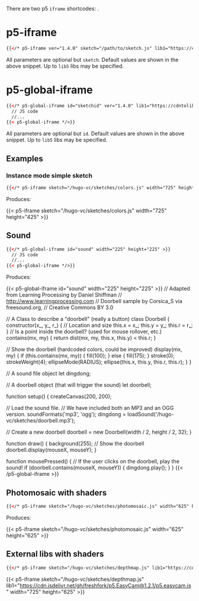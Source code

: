 There are two p5 `iframe` shortcodes: .

# p5-iframe

```html
{{</* p5-iframe ver="1.4.0" sketch="/path/to/sketch.js" lib1="https://cdntolib1/lib1.js" width="800" height="600" */>}}
```

All parameters are optional but `sketch`. Default values are shown in the above snippet. Up to `lib5` libs may be specified.

# p5-global-iframe

```html
{{</* p5-global-iframe id="sketchid" ver="1.4.0" lib1="https://cdntolib1/lib1.js" width="800" height="600" >}}
  // JS code
  //...
{{< p5-global-iframe */>}}
```

All parameters are optional but `id`. Default values are shown in the above snippet. Up to `lib5` libs may be specified.

## Examples

### Instance mode simple sketch

```html
{{</* p5-iframe sketch="/hugo-vc/sketches/colors.js" width="725" height="425 */>}}
```

Produces:

{{< p5-iframe sketch="/hugo-vc/sketches/colors.js" width="725" height="425" >}}

## Sound

```html
{{</* p5-global-iframe id="sound" width="225" height="225" >}}
  // JS code
  //...
{{< p5-global-iframe */>}}
```

Produces:

{{< p5-global-iframe id="sound" width="225" height="225" >}}
// Adapted from Learning Processing by Daniel Shiffman
// http://www.learningprocessing.com
// Doorbell sample by Corsica_S via freesound.org,
// Creative Commons BY 3.0

// A Class to describe a "doorbell" (really a button)
class Doorbell {
  constructor(x_, y_, r_) {
    // Location and size
    this.x = x_;
    this.y = y_;
    this.r = r_;
  }
  // Is a point inside the doorbell? (used for mouse rollover, etc.)
  contains(mx, my) {
    return dist(mx, my, this.x, this.y) < this.r;
  }

  // Show the doorbell (hardcoded colors, could be improved)
  display(mx, my) {
    if (this.contains(mx, my)) {
      fill(100);
    } else {
      fill(175);
    }
    stroke(0);
    strokeWeight(4);
    ellipseMode(RADIUS);
    ellipse(this.x, this.y, this.r, this.r);
  }
}

// A sound file object
let dingdong;

// A doorbell object (that will trigger the sound)
let doorbell;

function setup() {
  createCanvas(200, 200);

  // Load the sound file.
  // We have included both an MP3 and an OGG version.
  soundFormats('mp3', 'ogg');
  dingdong = loadSound('/hugo-vc/sketches/doorbell.mp3');

  // Create a new doorbell
  doorbell = new Doorbell(width / 2, height / 2, 32);
}

function draw() {
  background(255);
  // Show the doorbell
  doorbell.display(mouseX, mouseY);
}

function mousePressed() {
  // If the user clicks on the doorbell, play the sound!
  if (doorbell.contains(mouseX, mouseY)) {
    dingdong.play();
  }
}
{{< /p5-global-iframe >}}

## Photomosaic with shaders

```html
{{</* p5-iframe sketch="/hugo-vc/sketches/photomosaic.js" width="625" height="625" */>}}
```

Produces:

{{< p5-iframe sketch="/hugo-vc/sketches/photomosaic.js" width="625" height="625" >}}

## External libs with shaders

```html
{{</* p5-iframe sketch="/hugo-vc/sketches/depthmap.js" lib1="https://cdn.jsdelivr.net/gh/freshfork/p5.EasyCam@1.2.1/p5.easycam.js" width="725" height="625" */>}}
```

{{< p5-iframe sketch="/hugo-vc/sketches/depthmap.js" lib1="https://cdn.jsdelivr.net/gh/freshfork/p5.EasyCam@1.2.1/p5.easycam.js" width="725" height="625" >}}